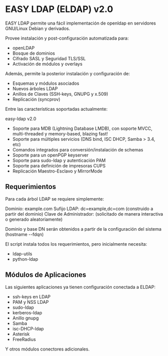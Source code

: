 EASY LDAP (ELDAP) v2.0
======================

EASY LDAP permite una fácil implementación de openldap en servidores GNU/Linux Debian y derivados.

Provee instalación y post-configuración automatizada para:

* openLDAP
* Bosque de dominios
* Cifrado SASL y Seguridad TLS/SSL
* Activación de módulos y overlays

Además, permite la posterior instalación y configuración de:

* Esquemas y módulos asociados
* Nuevos árboles LDAP
* Anillos de Claves (SSH-keys, GNUPG y x.509)
* Replicación (syncprov)

Entre las características soportadas actualmente:

easy-ldap v2.0

* Soporte para MDB (Lightning Database LMDB), con soporte MVCC, multi-threaded y memory-based, blazing fast!
* Soporte para múltiples servicios (DNS bind, ISC DHCP, Samba > 3.4, etc)
* Comandos integrados para conversión/instalación de schemas
* Soporte para un openPGP keyserver
* Soporte para sudo-ldap y autenticación PAM
* Soporte para definición de impresoras CUPS
* Replicación Maestro-Esclavo y MirrorMode


Requerimientos
--------------

Para cada árbol LDAP se requiere simplemente:

Dominio:       example.com
Sufijo LDAP:   dc=example,dc=com (construido a partir del dominio)
Clave de Administrador: <clave del cn=admin del LDAP> (solicitado de manera interactiva o generado aleatoriamente)

Dominio y base DN serán obtenidos a partir de la configuración del sistema (hostname --fdqn)

El script instala todos los requerimientos, pero inicialmente necesita:

* ldap-utils
* python-ldap

Módulos de Aplicaciones
-----------------------

Las siguientes aplicaciones ya tienen configuración conectada a ELDAP:

* ssh-keys en LDAP
* PAM y NSS LDAP
* sudo-ldap
* kerberos-ldap
* Anillo gnupg
* Samba
* isc-DHCP-ldap
* Asterisk
* FreeRadius

Y otros módulos conectores adicionales.
